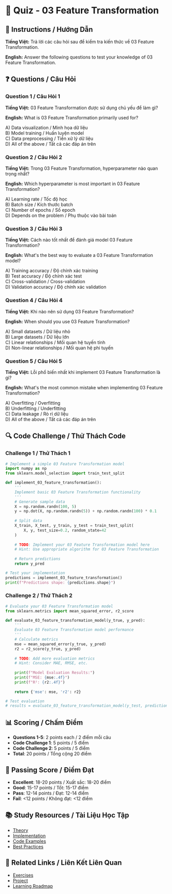 # 🧠 Quiz - 03 Feature Transformation

## 📝 Instructions / Hướng Dẫn

**Tiếng Việt:** Trả lời các câu hỏi sau để kiểm tra kiến thức về 03 Feature Transformation.

**English:** Answer the following questions to test your knowledge of 03 Feature Transformation.

## ❓ Questions / Câu Hỏi

### Question 1 / Câu Hỏi 1
**Tiếng Việt:** 03 Feature Transformation được sử dụng chủ yếu để làm gì?

**English:** What is 03 Feature Transformation primarily used for?

A) Data visualization / Minh họa dữ liệu  
B) Model training / Huấn luyện model  
C) Data preprocessing / Tiền xử lý dữ liệu  
D) All of the above / Tất cả các đáp án trên

### Question 2 / Câu Hỏi 2
**Tiếng Việt:** Trong 03 Feature Transformation, hyperparameter nào quan trọng nhất?

**English:** Which hyperparameter is most important in 03 Feature Transformation?

A) Learning rate / Tốc độ học  
B) Batch size / Kích thước batch  
C) Number of epochs / Số epoch  
D) Depends on the problem / Phụ thuộc vào bài toán

### Question 3 / Câu Hỏi 3
**Tiếng Việt:** Cách nào tốt nhất để đánh giá model 03 Feature Transformation?

**English:** What's the best way to evaluate a 03 Feature Transformation model?

A) Training accuracy / Độ chính xác training  
B) Test accuracy / Độ chính xác test  
C) Cross-validation / Cross-validation  
D) Validation accuracy / Độ chính xác validation

### Question 4 / Câu Hỏi 4
**Tiếng Việt:** Khi nào nên sử dụng 03 Feature Transformation?

**English:** When should you use 03 Feature Transformation?

A) Small datasets / Dữ liệu nhỏ  
B) Large datasets / Dữ liệu lớn  
C) Linear relationships / Mối quan hệ tuyến tính  
D) Non-linear relationships / Mối quan hệ phi tuyến

### Question 5 / Câu Hỏi 5
**Tiếng Việt:** Lỗi phổ biến nhất khi implement 03 Feature Transformation là gì?

**English:** What's the most common mistake when implementing 03 Feature Transformation?

A) Overfitting / Overfitting  
B) Underfitting / Underfitting  
C) Data leakage / Rò rỉ dữ liệu  
D) All of the above / Tất cả các đáp án trên

## 🔍 Code Challenge / Thử Thách Code

### Challenge 1 / Thử Thách 1
```python
# Implement a simple 03 Feature Transformation model
import numpy as np
from sklearn.model_selection import train_test_split

def implement_03_feature_transformation():
    '''
    Implement basic 03 Feature Transformation functionality
    '''
    # Generate sample data
    X = np.random.randn(100, 5)
    y = np.dot(X, np.random.randn(5)) + np.random.randn(100) * 0.1
    
    # Split data
    X_train, X_test, y_train, y_test = train_test_split(
        X, y, test_size=0.2, random_state=42
    )
    
    # TODO: Implement your 03 Feature Transformation model here
    # Hint: Use appropriate algorithm for 03 Feature Transformation
    
    # Return predictions
    return y_pred

# Test your implementation
predictions = implement_03_feature_transformation()
print(f"Predictions shape: {predictions.shape}")
```

### Challenge 2 / Thử Thách 2
```python
# Evaluate your 03 Feature Transformation model
from sklearn.metrics import mean_squared_error, r2_score

def evaluate_03_feature_transformation_model(y_true, y_pred):
    '''
    Evaluate 03 Feature Transformation model performance
    '''
    # Calculate metrics
    mse = mean_squared_error(y_true, y_pred)
    r2 = r2_score(y_true, y_pred)
    
    # TODO: Add more evaluation metrics
    # Hint: Consider MAE, RMSE, etc.
    
    print(f"Model Evaluation Results:")
    print(f"MSE: {mse:.4f}")
    print(f"R²: {r2:.4f}")
    
    return {'mse': mse, 'r2': r2}

# Test evaluation
# results = evaluate_03_feature_transformation_model(y_test, predictions)
```

## 📊 Scoring / Chấm Điểm

- **Questions 1-5**: 2 points each / 2 điểm mỗi câu
- **Code Challenge 1**: 5 points / 5 điểm
- **Code Challenge 2**: 5 points / 5 điểm
- **Total**: 20 points / Tổng cộng 20 điểm

## 🎯 Passing Score / Điểm Đạt

- **Excellent**: 18-20 points / Xuất sắc: 18-20 điểm
- **Good**: 15-17 points / Tốt: 15-17 điểm  
- **Pass**: 12-14 points / Đạt: 12-14 điểm
- **Fail**: <12 points / Không đạt: <12 điểm

## 📚 Study Resources / Tài Liệu Học Tập

- [Theory](./THEORY_03_feature_transformation.md)
- [Implementation](./IMPLEMENTATION_03_feature_transformation.md)
- [Code Examples](./CODE_EXAMPLES_03_feature_transformation.md)
- [Best Practices](./BEST_PRACTICES_03_feature_transformation.md)

## 🔗 Related Links / Liên Kết Liên Quan

- [Exercises](./EXERCISES_03_feature_transformation.md)
- [Project](./PROJECT_03_feature_transformation.md)
- [Learning Roadmap](./LEARNING_ROADMAP_03_feature_transformation.md)

